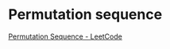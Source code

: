 # Permutation sequence

[Permutation Sequence - LeetCode](https://leetcode.com/problems/permutation-sequence/)